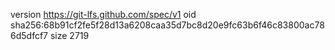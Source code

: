 version https://git-lfs.github.com/spec/v1
oid sha256:68b91cf2fe5f28d13a6208caa35d7bc8d20e9fc63b6f46c83800ac786d5dfcf7
size 2719
